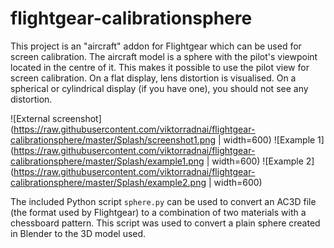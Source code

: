 # flightgear-calibrationsphere

This project is an "aircraft" addon for Flightgear which can be used for screen calibration. The aircraft model is a sphere with the pilot's viewpoint located in the centre of it. This makes it possible to use the pilot view for screen calibration. On a flat display, lens distortion is visualised. On a spherical or cylindrical display (if you have one), you should not see any distortion.

![External screenshot](https://raw.githubusercontent.com/viktorradnai/flightgear-calibrationsphere/master/Splash/screenshot1.png | width=600)
![Example 1](https://raw.githubusercontent.com/viktorradnai/flightgear-calibrationsphere/master/Splash/example1.png | width=600)
![Example 2](https://raw.githubusercontent.com/viktorradnai/flightgear-calibrationsphere/master/Splash/example2.png | width=600)

The included Python script `sphere.py` can be used to convert an AC3D file (the format used by Flightgear) to a combination of two materials with a chessboard pattern. This script was used to convert a plain sphere created in Blender to the 3D model used.
